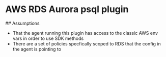 # AWS RDS Aurora psql plugin

## Assumptions

- That the agent running this plugin has access to the classic AWS env vars in order to use SDK methods
- There are a set of policies specfically scoped to RDS that the config in the agent is pointing to
